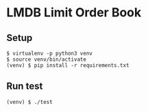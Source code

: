 # LMDB Limit Order Book


## Setup

```
$ virtualenv -p python3 venv
$ source venv/bin/activate
(venv) $ pip install -r requirements.txt
```

## Run test

```
(venv) $ ./test

```


